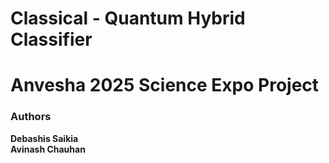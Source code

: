 # Classical - Quantum Hybrid Classifier

# Anvesha 2025 Science Expo Project

### Authors
**Debashis Saikia**  
**Avinash Chauhan**
